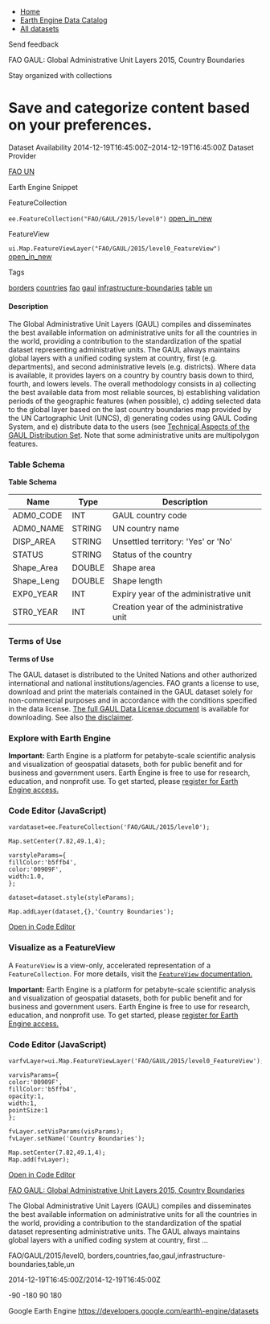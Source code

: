 



* [Home](https://developers.google.com/)
* [Earth Engine Data Catalog](https://developers.google.com/earth-engine/datasets)
* [All datasets](https://developers.google.com/earth-engine/datasets/catalog)





 
 
 Send feedback
 
 

FAO GAUL: Global Administrative Unit Layers 2015, Country Boundaries


 
 Stay organized with collections
 

 
 Save and categorize content based on your preferences.
======================================================================================================================================================================








Dataset Availability
2014\-12\-19T16:45:00Z–2014\-12\-19T16:45:00Z
Dataset Provider


[FAO UN](https://www.fao.org/geonetwork/srv/en/metadata.show?id=12691)



Earth Engine Snippet

FeatureCollection
  


`ee.FeatureCollection("FAO/GAUL/2015/level0")` 
[open\_in\_new](https://code.earthengine.google.com/?scriptPath=Examples:Datasets/FAO/FAO_GAUL_2015_level0)



 
 
 
 FeatureView
   


`ui.Map.FeatureViewLayer("FAO/GAUL/2015/level0_FeatureView")` 
[open\_in\_new](https://code.earthengine.google.com/?scriptPath=Examples:Datasets/FAO/FAO_GAUL_2015_level0_FeatureView)





Tags


[borders](/earth-engine/datasets/tags/borders)
[countries](/earth-engine/datasets/tags/countries)
[fao](/earth-engine/datasets/tags/fao)
[gaul](/earth-engine/datasets/tags/gaul)
[infrastructure\-boundaries](/earth-engine/datasets/tags/infrastructure-boundaries)
[table](/earth-engine/datasets/tags/table)
[un](/earth-engine/datasets/tags/un)








#### Description



The Global Administrative Unit Layers (GAUL) compiles and disseminates the
best available information on administrative units for all the countries in
the world, providing a contribution to the standardization of the spatial
dataset representing administrative units. The GAUL always maintains global
layers with a unified coding system at country, first (e.g. departments),
and second administrative levels (e.g. districts). Where data is available,
it provides layers on a country by country basis down to third, fourth, and
lowers levels. The overall methodology consists in a) collecting the best
available data from most reliable sources, b) establishing validation
periods of the geographic features (when possible), c) adding selected data
to the global layer based on the last country boundaries map provided by
the UN Cartographic Unit (UNCS), d) generating codes using GAUL Coding
System, and e) distribute data to the users
(see [Technical Aspects of the GAUL Distribution Set](https://data.apps.fao.org:/map/catalog/srv/api/records/9c35ba10-5649-41c8-bdfc-eb78e9e65654/attachments/GAUL2015_Documentation.zip).
Note that some administrative units are multipolygon features.





### Table Schema


**Table Schema**




| Name | Type | Description |
| --- | --- | --- |
| ADM0\_CODE | INT | GAUL country code |
| ADM0\_NAME | STRING | UN country name |
| DISP\_AREA | STRING | Unsettled territory: 'Yes' or 'No' |
| STATUS | STRING | Status of the country |
| Shape\_Area | DOUBLE | Shape area |
| Shape\_Leng | DOUBLE | Shape length |
| EXP0\_YEAR | INT | Expiry year of the administrative unit |
| STR0\_YEAR | INT | Creation year of the administrative unit |




### Terms of Use


**Terms of Use**


The GAUL dataset is distributed to the United Nations and other authorized
international and national institutions/agencies. FAO grants a license to
use, download and print the materials contained in the GAUL dataset solely
for non\-commercial purposes and in accordance with the conditions specified
in the data license. [The full GAUL Data License
document](https://developers.google.com/earth-engine/datasets/catalog/DataLicenseGAUL2015.pdf)
is available for downloading. See also [the
disclaimer](https://developers.google.com/earth-engine/datasets/catalog/DisclaimerGAUL2015.pdf).




### Explore with Earth Engine


**Important:** 
 Earth Engine is a platform for petabyte\-scale scientific analysis and visualization of
 geospatial datasets, both for public benefit and for business and government users.
 Earth Engine is free to use for research, education, and nonprofit use. To get started, please
 [register for Earth Engine access.](https://console.cloud.google.com/earth-engine)



### Code Editor (JavaScript)



```
vardataset=ee.FeatureCollection('FAO/GAUL/2015/level0');

Map.setCenter(7.82,49.1,4);

varstyleParams={
fillColor:'b5ffb4',
color:'00909F',
width:1.0,
};

dataset=dataset.style(styleParams);

Map.addLayer(dataset,{},'Country Boundaries');
```



[Open in Code Editor](https://code.earthengine.google.com/?scriptPath=Examples:Datasets/FAO/FAO_GAUL_2015_level0)
### Visualize as a FeatureView



 A `FeatureView` is a view\-only, accelerated representation of a
 `FeatureCollection`. For more details, visit the
 [`FeatureView` documentation.](/earth-engine/guides/featureview_overview) 



**Important:** 
 Earth Engine is a platform for petabyte\-scale scientific analysis and visualization of
 geospatial datasets, both for public benefit and for business and government users.
 Earth Engine is free to use for research, education, and nonprofit use. To get started, please
 [register for Earth Engine access.](https://console.cloud.google.com/earth-engine)



### Code Editor (JavaScript)



```
varfvLayer=ui.Map.FeatureViewLayer('FAO/GAUL/2015/level0_FeatureView');

varvisParams={
color:'00909F',
fillColor:'b5ffb4',
opacity:1,
width:1,
pointSize:1
};

fvLayer.setVisParams(visParams);
fvLayer.setName('Country Boundaries');

Map.setCenter(7.82,49.1,4);
Map.add(fvLayer);
```



[Open in Code Editor](https://code.earthengine.google.com/?scriptPath=Examples:Datasets/FAO/FAO_GAUL_2015_level0_FeatureView)


[FAO GAUL: Global Administrative Unit Layers 2015, Country Boundaries](/earth-engine/datasets/catalog/FAO_GAUL_2015_level0)

The Global Administrative Unit Layers (GAUL) compiles and disseminates the best available information on administrative units for all the countries in the world, providing a contribution to the standardization of the spatial dataset representing administrative units. The GAUL always maintains global layers with a unified coding system at country, first …

 FAO/GAUL/2015/level0,
 borders,countries,fao,gaul,infrastructure\-boundaries,table,un

2014\-12\-19T16:45:00Z/2014\-12\-19T16:45:00Z



 \-90 \-180 90 180
 



Google Earth Engine
https://developers.google.com/earth\-engine/datasets








